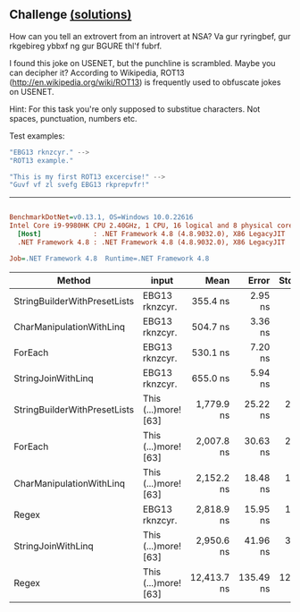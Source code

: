 ## Challenge [(solutions)](https://github.com/kvarcas91/Codewars-Solutions-and-Benchmarks/blob/master/Bench/Kata5/ROT13.cs)

How can you tell an extrovert from an introvert at NSA? Va gur ryringbef, gur rkgebireg ybbxf ng gur BGURE thl'f fubrf.

I found this joke on USENET, but the punchline is scrambled. Maybe you can decipher it? According to Wikipedia, ROT13 (http://en.wikipedia.org/wiki/ROT13) is frequently used to obfuscate jokes on USENET.

Hint: For this task you're only supposed to substitue characters. Not spaces, punctuation, numbers etc.

Test examples:

```c#
"EBG13 rknzcyr." -->
"ROT13 example."

"This is my first ROT13 excercise!" -->
"Guvf vf zl svefg EBG13 rkprepvfr!"
```

---

``` ini

BenchmarkDotNet=v0.13.1, OS=Windows 10.0.22616
Intel Core i9-9980HK CPU 2.40GHz, 1 CPU, 16 logical and 8 physical cores
  [Host]             : .NET Framework 4.8 (4.8.9032.0), X86 LegacyJIT
  .NET Framework 4.8 : .NET Framework 4.8 (4.8.9032.0), X86 LegacyJIT

Job=.NET Framework 4.8  Runtime=.NET Framework 4.8  

```
|                       Method |                input |        Mean |     Error |    StdDev |  Gen 0 | Allocated |
|----------------------------- |--------------------- |------------:|----------:|----------:|-------:|----------:|
| StringBuilderWithPresetLists |       EBG13 rknzcyr. |    355.4 ns |   2.95 ns |   2.62 ns | 0.0219 |     116 B |
|     CharManipulationWithLinq |       EBG13 rknzcyr. |    504.7 ns |   3.36 ns |   2.80 ns | 0.0439 |     232 B |
|                      ForEach |       EBG13 rknzcyr. |    530.1 ns |   7.20 ns |   6.74 ns | 0.1154 |     609 B |
|           StringJoinWithLinq |       EBG13 rknzcyr. |    655.0 ns |   5.94 ns |   5.27 ns | 0.1030 |     541 B |
| StringBuilderWithPresetLists | This (...)more! [63] |  1,779.9 ns |  25.22 ns |  22.36 ns | 0.0725 |     389 B |
|                      ForEach | This (...)more! [63] |  2,007.8 ns |  30.63 ns |  28.65 ns | 0.4539 |   2,396 B |
|     CharManipulationWithLinq | This (...)more! [63] |  2,152.2 ns |  18.48 ns |  17.29 ns | 0.1221 |     645 B |
|                        Regex |       EBG13 rknzcyr. |  2,818.9 ns |  15.95 ns |  14.92 ns | 0.3853 |   2,027 B |
|           StringJoinWithLinq | This (...)more! [63] |  2,950.6 ns |  41.96 ns |  39.25 ns | 0.3815 |   2,011 B |
|                        Regex | This (...)more! [63] | 12,413.7 ns | 135.49 ns | 120.11 ns | 1.6479 |   8,673 B |
